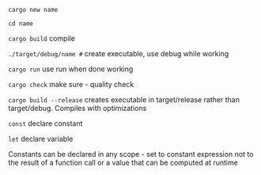 
`cargo new name`

`cd name`

`cargo build` 
compile

`./target/debug/name #` 
create executable, use debug while working

`cargo run` 
use run when done working

`cargo check` 
make sure - quality check

`cargo build --release` 
creates executable in target/release rather than target/debug. Compiles with optimizations

`const` 
declare constant

`let`
declare variable

Constants can be declared in any scope - set to constant expression not to the result of a function call or a value that can be computed at runtime
      
      
